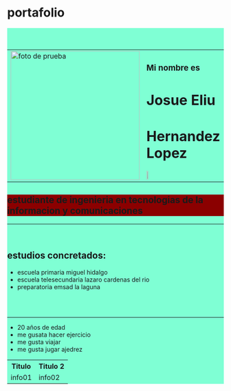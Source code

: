 # portafolio
<!DOCTYPE html>
<html lang="es">
<head>
	
<title>portafolio</title>
 
</head>

<body>  

<div style="background-color:#7FFFD4;">
<br><br>
	 <table style="width: 100%"> 
<tr>
	<td>
		<img src="img/IMG_157464101608F.jpg" alt ="foto de prueba " widt ="500"  height="300" title="eliu hernandez">
	</td>
	<td>
		<h3>Mi nombre es </h3>
		<h1>Josue Eliu </h1>
		<h1>Hernandez Lopez</h1>
		<a href="https://www.facebook.com/profile.php?id=100004964416768"><img src="img/svg/facebook"alt="" width="10%"></a>
	</td>

</tr>

 	 

</table>
	<h2 style="background-color:darkred;">estudiante de ingenieria en tecnologias de la informacion y comunicaciones</h2>
	<hr>
	<br>

<h2>estudios concretados:</h2>
<ul>
	<li>escuela primaria miguel hidalgo </li>
	<li>escuela telesecundaria lazaro cardenas del rio</li>
	<li>preparatoria emsad la laguna</li>
</ul>
<br><br>
<hr>
<ul>
	<li>20 años de edad</li>
    <li>me gusata hacer ejercicio</li>
    <li>me gusta viajar</li>
    <li>me gusta jugar ajedrez</li>
</ul>



<table style="width: 100%">
	<tr>
		<th>
			Titulo
		</th>
		<th>
			Titulo 2
		</th>
	</tr>
	<tr>
		<td>
			info01
		</td>
		<td>
			info02
		</td>
	</tr>
</table>


</body>
</html>
